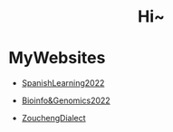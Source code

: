 <h1 align="center">Hi~</h1>

# MyWebsites

- [SpanishLearning2022](https://liu-xnd.github.io/SpanishLearning2022)

- [Bioinfo&Genomics2022](https://github.com/LIU-Xnd/LIU-Xnd.github.io/blob/main/_bioinformatics/notes_bio_gen.md)

- [ZouchengDialect](https://github.com/LIU-Xnd/ZouchengDialect)

